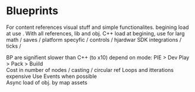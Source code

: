 # Blueprints 
For content references visual stuff and simple functionalites. begining load at use . With all references, lib and obj. 
C++ load at begining, use for larg math / saves / platform specyfic / controls / hjardwar SDK integrations  / ticks / 

BP are signifient slower than C++ (to x10) depend on mode: PIE > Dev Play > Pack > Buiild    
Cost in number of nodes / casting / circular ref  Loops and itterations expensive
Use Events when possible  
Async load of obj. by map assets     


